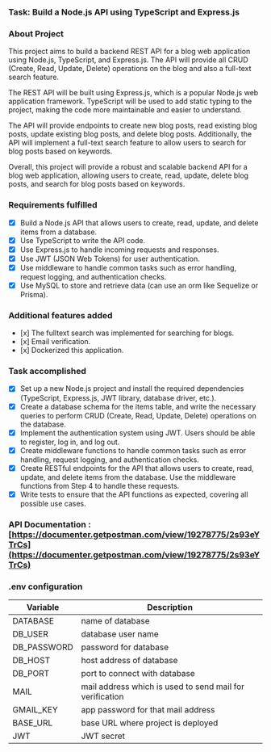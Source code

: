 ### Task: Build a Node.js API using TypeScript and Express.js

### About Project

This project aims to build a backend REST API for a blog web application using Node.js, TypeScript, and Express.js. The API will provide all CRUD (Create, Read, Update, Delete) operations on the blog and also a full-text search feature.

The REST API will be built using Express.js, which is a popular Node.js web application framework. TypeScript will be used to add static typing to the project, making the code more maintainable and easier to understand.

The API will provide endpoints to create new blog posts, read existing blog posts, update existing blog posts, and delete blog posts. Additionally, the API will implement a full-text search feature to allow users to search for blog posts based on keywords.

Overall, this project will provide a robust and scalable backend API for a blog web application, allowing users to create, read, update, delete blog posts, and search for blog posts based on keywords.

### Requirements fulfilled

*   [x] Build a Node.js API that allows users to create, read, update, and delete items from a database.
*   [x] Use TypeScript to write the API code.
*   [x] Use Express.js to handle incoming requests and responses.
*   [x] Use JWT (JSON Web Tokens) for user authentication.
*   [x] Use middleware to handle common tasks such as error handling, request logging, and authentication checks.
*   [x] Use MySQL to store and retrieve data (can use an orm like Sequelize or Prisma).

### Additional features added

*    [x]  The fulltext search was implemented for searching for blogs.
*    [x]  Email verification.
*    [x]  Dockerized this application.

### Task accomplished

*   [x] Set up a new Node.js project and install the required dependencies (TypeScript, Express.js, JWT library, database driver, etc.).
*   [x] Create a database schema for the items table, and write the necessary queries to perform CRUD (Create, Read, Update, Delete) operations on the database.
*   [x] Implement the authentication system using JWT. Users should be able to register, log in, and log out.
*   [x] Create middleware functions to handle common tasks such as error handling, request logging, and authentication checks.
*   [x] Create RESTful endpoints for the API that allows users to create, read, update, and delete items from the database. Use the middleware functions from Step 4 to handle these requests.
*   [x] Write tests to ensure that the API functions as expected, covering all possible use cases.

### API Documentation : [https://documenter.getpostman.com/view/19278775/2s93eYTrCs](https://documenter.getpostman.com/view/19278775/2s93eYTrCs)

### .env configuration

| Variable | Description |
| --- | --- |
| DATABASE | name of database |
| DB\_USER | database user name |
| DB\_PASSWORD | password for database |
| DB\_HOST | host address of database |
| DB\_PORT | port to connect with database |
| MAIL | mail address which is used to send mail for verification |
| GMAIL\_KEY | app password for that mail address |
| BASE\_URL | base URL where project is deployed |
| JWT | JWT secret |
